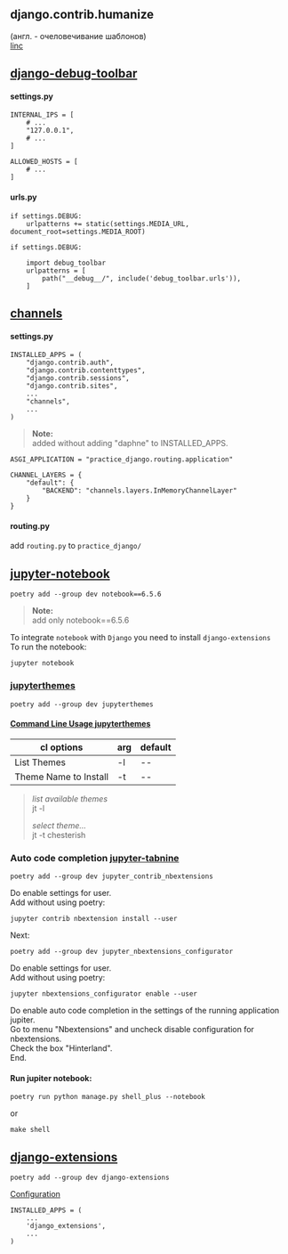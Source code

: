 ## django.contrib.humanize  
(англ. - очеловечивание шаблонов)  
[linc](https://docs.djangoproject.com/en/4.2/ref/contrib/humanize/)  


## [django-debug-toolbar](https://django-debug-toolbar.readthedocs.io/en/latest/installation.html)
#### settings.py  
```cfgrlanguage
INTERNAL_IPS = [
    # ...
    "127.0.0.1",
    # ...
]
```
```
ALLOWED_HOSTS = [
    # ...
]
```
#### urls.py  
```
if settings.DEBUG:
    urlpatterns += static(settings.MEDIA_URL, document_root=settings.MEDIA_ROOT)
```
```cfgrlanguage
if settings.DEBUG:
    
    import debug_toolbar
    urlpatterns = [
        path("__debug__/", include('debug_toolbar.urls')),
    ]
```

## [channels](https://channels.readthedocs.io/en/latest/installation.html#installation)  
#### settings.py
```cfgrlanguage
INSTALLED_APPS = (
    "django.contrib.auth",
    "django.contrib.contenttypes",
    "django.contrib.sessions",
    "django.contrib.sites",
    ...
    "channels",
    ...
)
```
> **Note:**  
> added without adding "daphne" to INSTALLED_APPS.

```cfgrlanguage
ASGI_APPLICATION = "practice_django.routing.application"
```

```cfgrlanguage
CHANNEL_LAYERS = {
    "default": {
        "BACKEND": "channels.layers.InMemoryChannelLayer"
    }
}
```

  
#### routing.py
add ```routing.py``` to ```practice_django/```


## [jupyter-notebook](https://jupyter.org/install#jupyter-notebook)
```cfgrlanguage
poetry add --group dev notebook==6.5.6
```
> **Note:**  
> add only notebook==6.5.6

To integrate ```notebook``` with ```Django``` you need to install ```django-extensions```   
To run the notebook:
```cfgrlanguage
jupyter notebook
```

### [jupyterthemes](https://github.com/dunovank/jupyter-themes#install-with-pip)
```cfgrlanguage
poetry add --group dev jupyterthemes
```
#### [Command Line Usage jupyterthemes](https://github.com/dunovank/jupyter-themes#command-line-usage)
cl options| arg |default
|-|-|-|
List Themes| -l  |--
Theme Name to Install| -t  |--
> *list available themes*  
> jt -l  
>  
> *select theme...*  
> jt -t chesterish  

### Auto code completion [jupyter-tabnine](https://github.com/codota/jupyter-tabnine#installation)
```cfgrlanguage
poetry add --group dev jupyter_contrib_nbextensions
```
Do enable settings for user.  
Add without using poetry:
```cfgrlanguage
jupyter contrib nbextension install --user
```
Next:
```cfgrlanguage
poetry add --group dev jupyter_nbextensions_configurator
```
Do enable settings for user.  
Add without using poetry:
```cfgrlanguage
jupyter nbextensions_configurator enable --user
```
Do enable auto code completion in the settings of the running application jupiter.  
Go to menu "Nbextensions" and uncheck disable configuration for nbextensions.  
Сheck the box "Hinterland".  
End.
#### Run jupiter notebook:
```
poetry run python manage.py shell_plus --notebook
```
or
```cfgrlanguage
make shell
```
  


## [django-extensions](https://django-extensions.readthedocs.io/en/latest/installation_instructions.html#installing)
```cfgrlanguage
poetry add --group dev django-extensions
```
[Configuration](https://django-extensions.readthedocs.io/en/latest/installation_instructions.html#configuration)
```cfgrlanguage
INSTALLED_APPS = (
    ...
    'django_extensions',
    ...
)
```

